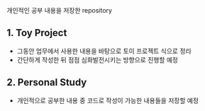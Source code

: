 개인적인 공부 내용을 저장한 repository

## 1. Toy Project
- 그동안 업무에서 사용한 내용을 바탕으로 토이 프로젝트 식으로 정리
- 간단하게 작성한 뒤 점점 심화발전시키는 방향으로 진행할 예정

## 2. Personal Study
- 개인적으로 공부한 내용 중 코드로 작성이 가능한 내용들을 저장할 예정
